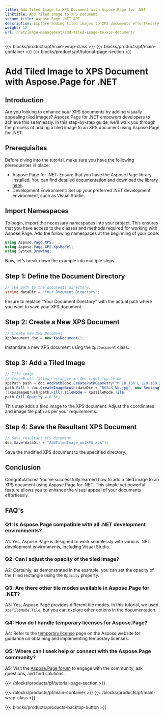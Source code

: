 ```yaml
---
title: Add Tiled Image to XPS Document with Aspose.Page for .NET
linktitle: Add Tiled Image to XPS Document
second_title: Aspose.Page .NET API
description: Explore adding tiled images to XPS documents effortlessly with Aspose.Page for .NET. Enhance visual appeal and create stunning documents.
weight: 12
url: /net/image-management/add-tiled-image-to-xps-document/
---
```


{{< blocks/products/pf/main-wrap-class >}}
{{< blocks/products/pf/main-container >}}
{{< blocks/products/pf/tutorial-page-section >}}

# Add Tiled Image to XPS Document with Aspose.Page for .NET

## Introduction

Are you looking to enhance your XPS documents by adding visually appealing tiled images? Aspose.Page for .NET empowers developers to achieve this seamlessly. In this step-by-step guide, we'll walk you through the process of adding a tiled image to an XPS document using Aspose.Page for .NET.

## Prerequisites

Before diving into the tutorial, make sure you have the following prerequisites in place:

- Aspose.Page for .NET: Ensure that you have the Aspose.Page library installed. You can find detailed documentation and download the library [here](https://reference.aspose.com/page/net/).
- Development Environment: Set up your preferred .NET development environment, such as Visual Studio.

## Import Namespaces

To begin, import the necessary namespaces into your project. This ensures that you have access to the classes and methods required for working with Aspose.Page. Add the following namespaces at the beginning of your code:

```csharp
using Aspose.Page.XPS;
using Aspose.Page.XPS.XpsModel;
using System.Drawing;
```

Now, let's break down the example into multiple steps.

## Step 1: Define the Document Directory

```csharp
// The path to the documents directory.
string dataDir = "Your Document Directory";
```

Ensure to replace "Your Document Directory" with the actual path where you want to save your XPS document.

## Step 2: Create a New XPS Document

```csharp
// Create new XPS Document
XpsDocument doc = new XpsDocument();
```

Instantiate a new XPS document using the `XpsDocument` class.

## Step 3: Add a Tiled Image

```csharp
// Tile image
// ImageBrush filled rectangle in the right top below
XpsPath path = doc.AddPath(doc.CreatePathGeometry("M 10,160 L 228,160 228,305 10,305"));
path.Fill = doc.CreateImageBrush(dataDir + "R08LN_NN.jpg", new RectangleF(0f, 0f, 128f, 96f), new RectangleF(0f, 0f, 64f, 48f));
((XpsImageBrush)path.Fill).TileMode = XpsTileMode.Tile;
path.Fill.Opacity = 0.5f;
```

This step adds a tiled image to the XPS document. Adjust the coordinates and image file path as per your requirements.

## Step 4: Save the Resultant XPS Document

```csharp
// Save resultant XPS document
doc.Save(dataDir + "AddTiledImage_outXPS.xps");
```

Save the modified XPS document to the specified directory.

## Conclusion

Congratulations! You've successfully learned how to add a tiled image to an XPS document using Aspose.Page for .NET. This simple yet powerful feature allows you to enhance the visual appeal of your documents effortlessly.

## FAQ's

### Q1: Is Aspose.Page compatible with all .NET development environments?

A1: Yes, Aspose.Page is designed to work seamlessly with various .NET development environments, including Visual Studio.

### Q2: Can I adjust the opacity of the tiled image?

A2: Certainly, as demonstrated in the example, you can set the opacity of the filled rectangle using the `Opacity` property.

### Q3: Are there other tile modes available in Aspose.Page for .NET?

A3: Yes, Aspose.Page provides different tile modes. In this tutorial, we used `XpsTileMode.Tile`, but you can explore other options in the documentation.

### Q4: How do I handle temporary licenses for Aspose.Page?

A4: Refer to the [temporary license](https://purchase.aspose.com/temporary-license/) page on the Aspose website for guidance on obtaining and implementing temporary licenses.

### Q5: Where can I seek help or connect with the Aspose.Page community?

A5: Visit the [Aspose.Page forum](https://forum.aspose.com/c/page/39) to engage with the community, ask questions, and find solutions.

{{< /blocks/products/pf/tutorial-page-section >}}

{{< /blocks/products/pf/main-container >}}
{{< /blocks/products/pf/main-wrap-class >}}

{{< blocks/products/products-backtop-button >}}
